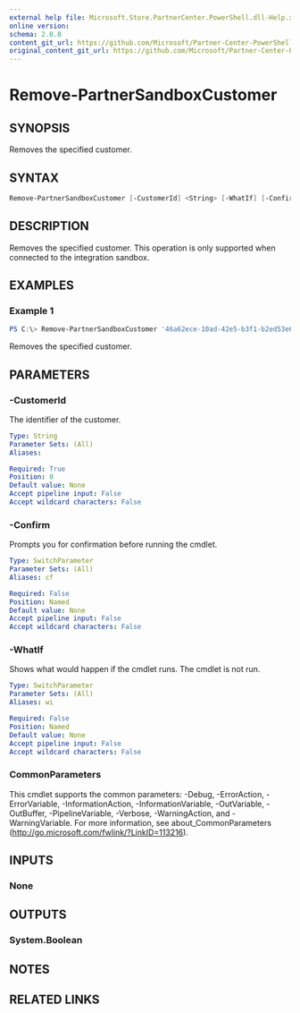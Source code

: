 ```yaml
---
external help file: Microsoft.Store.PartnerCenter.PowerShell.dll-Help.xml
online version:
schema: 2.0.0
content_git_url: https://github.com/Microsoft/Partner-Center-PowerShell/blob/master/docs/help/Remove-PartnerSandboxCustomer.md 
original_content_git_url: https://github.com/Microsoft/Partner-Center-PowerShell/blob/master/docs/help/Remove-PartnerSandboxCustomer.md
---
```


# Remove-PartnerSandboxCustomer

## SYNOPSIS
Removes the specified customer.

## SYNTAX

```powershell
Remove-PartnerSandboxCustomer [-CustomerId] <String> [-WhatIf] [-Confirm] [<CommonParameters>]
```

## DESCRIPTION
Removes the specified customer. This operation is only supported when connected to the integration sandbox.

## EXAMPLES

### Example 1
```powershell
PS C:\> Remove-PartnerSandboxCustomer '46a62ece-10ad-42e5-b3f1-b2ed53e6fc08'
```

Removes the specified customer.

## PARAMETERS

### -CustomerId
The identifier of the customer.

```yaml
Type: String
Parameter Sets: (All)
Aliases:

Required: True
Position: 0
Default value: None
Accept pipeline input: False
Accept wildcard characters: False
```

### -Confirm
Prompts you for confirmation before running the cmdlet.

```yaml
Type: SwitchParameter
Parameter Sets: (All)
Aliases: cf

Required: False
Position: Named
Default value: None
Accept pipeline input: False
Accept wildcard characters: False
```

### -WhatIf
Shows what would happen if the cmdlet runs.
The cmdlet is not run.

```yaml
Type: SwitchParameter
Parameter Sets: (All)
Aliases: wi

Required: False
Position: Named
Default value: None
Accept pipeline input: False
Accept wildcard characters: False
```

### CommonParameters
This cmdlet supports the common parameters: -Debug, -ErrorAction, -ErrorVariable, -InformationAction, -InformationVariable, -OutVariable, -OutBuffer, -PipelineVariable, -Verbose, -WarningAction, and -WarningVariable. For more information, see about_CommonParameters (http://go.microsoft.com/fwlink/?LinkID=113216).

## INPUTS

### None

## OUTPUTS

### System.Boolean

## NOTES

## RELATED LINKS

